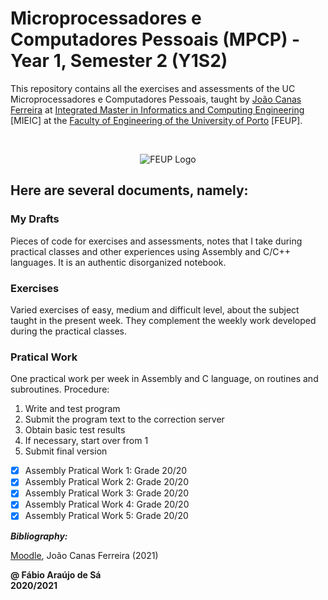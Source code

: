 # Microprocessadores e Computadores Pessoais (MPCP) - Year 1, Semester 2 (Y1S2)

This repository contains all the exercises and assessments of the UC Microprocessadores e Computadores Pessoais, taught by [João Canas Ferreira](https://sigarra.up.pt/feup/pt/FUNC_GERAL.FORMVIEW?p_codigo=210963) at [Integrated Master in Informatics and Computing Engineering](https://sigarra.up.pt/feup/pt/cur_geral.cur_view?pv_curso_id=742) [MIEIC] at the [Faculty of Engineering of the University of Porto](https://sigarra.up.pt/feup/pt/web_page.Inicial) [FEUP]. <br/>

<br/>
<p align="center">
  <img 
      title = "FEUP logo"
      src = "https://encrypted-tbn0.gstatic.com/images?q=tbn:ANd9GcSnuoFGCRahdY0QX5gCJpTnHF29LV_TFPaoNQ&usqp=CAU" 
      alt = "FEUP Logo" 
    />
</p>

## Here are several documents, namely:

### My Drafts <br/>
Pieces of code for exercises and assessments, notes that I take during practical classes and other experiences using Assembly and C/C++ languages. It is an authentic disorganized notebook.<br/>

### Exercises
Varied exercises of easy, medium and difficult level, about the subject taught in the present week. They complement the weekly work developed during the practical classes. <br/>

### Pratical Work
One practical work per week in Assembly and C language, on routines and subroutines. Procedure:
1. Write and test program
2. Submit the program text to the correction server
3. Obtain basic test results
4. If necessary, start over from 1
5. Submit final version

- [x] Assembly Pratical Work 1: Grade 20/20
- [x] Assembly Pratical Work 2: Grade 20/20
- [x] Assembly Pratical Work 3: Grade 20/20
- [x] Assembly Pratical Work 4: Grade 20/20
- [x] Assembly Pratical Work 5: Grade 20/20

***Bibliography:*** 

[Moodle](https://moodle.up.pt/course/view.php?id=1826), João Canas Ferreira (2021)
<br>

**@ Fábio Araújo de Sá** <br/>
**2020/2021**
